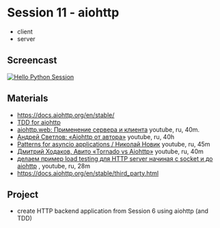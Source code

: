 # Session 11 - aiohttp
- client
- server

## Screencast
[![Hello Python Session](http://img.youtube.com/vi/CErCJvypj-U/0.jpg)](http://www.youtube.com/watch?v=CErCJvypj-U "Hello Python Session")


## Materials
- https://docs.aiohttp.org/en/stable/
- [TDD for aiohttp](https://docs.aiohttp.org/en/stable/testing.html)
- [aiohttp.web: Применение сервера и клиента](https://www.youtube.com/watch?v=8wvQGRJiKdY) youtube, ru, 40m.
- [Андрей Светлов: «Aiohttp от автора»](https://www.youtube.com/watch?v=5NrnBu1vcKo) youtube, ru, 40h
- [Patterns for asyncio applications / Николай Новик](https://www.youtube.com/watch?v=z4gKgEN3v2Q)  youtube, ru, 45m 
- [Дмитрий Ходаков, Авито «Tornado vs Aiohttp»](https://www.youtube.com/watch?v=BbyVHtsIM1M) youtube, ru, 40m
- [делаем пример load testing для HTTP server начиная с socket и до aiohttp](https://www.youtube.com/watch?v=OEFsdk1tqAU) , youtube, ru, 28m
- https://docs.aiohttp.org/en/stable/third_party.html

## Project
- create HTTP backend application from Session 6 using aiohttp (and TDD)
